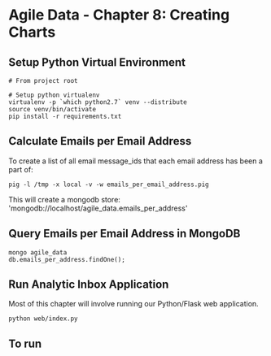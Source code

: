 Agile Data - Chapter 8: Creating Charts
===============================================================

## Setup Python Virtual Environment ##

```
# From project root

# Setup python virtualenv
virtualenv -p `which python2.7` venv --distribute
source venv/bin/activate
pip install -r requirements.txt
```

## Calculate Emails per Email Address ##

To create a list of all email message_ids that each email address has been a part of:
```
pig -l /tmp -x local -v -w emails_per_email_address.pig
```

This will create a mongodb store: 'mongodb://localhost/agile_data.emails_per_address'

## Query Emails per Email Address in MongoDB ##

```
mongo agile_data
db.emails_per_address.findOne();
```

## Run Analytic Inbox Application ##

Most of this chapter will involve running our Python/Flask web application.

```
python web/index.py
```

## To run ##